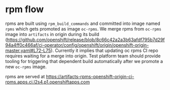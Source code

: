 rpm flow
===========

rpms are built using `rpm_build_commands` and committed into image named `rpms` which gets promoted as image `oc-rpms`. We merge rpms from `oc-rpms` image into `artifacts` in origin during its build (https://github.com/openshift/release/blob/8c66c42a2a3b63afdf795b7d29f94a4ff0c466af/ci-operator/config/openshift/origin/openshift-origin-master.yaml#L72-L75). Currently it implies that updating oc rpms CI repo requires waiting for a merge into origin. Test platform team should provide tooling for triggering that dependent build automatically after we promote a new `oc-rpms` image.

rpms are served at https://artifacts-rpms-openshift-origin-ci-rpms.apps.ci.l2s4.p1.openshiftapps.com 
